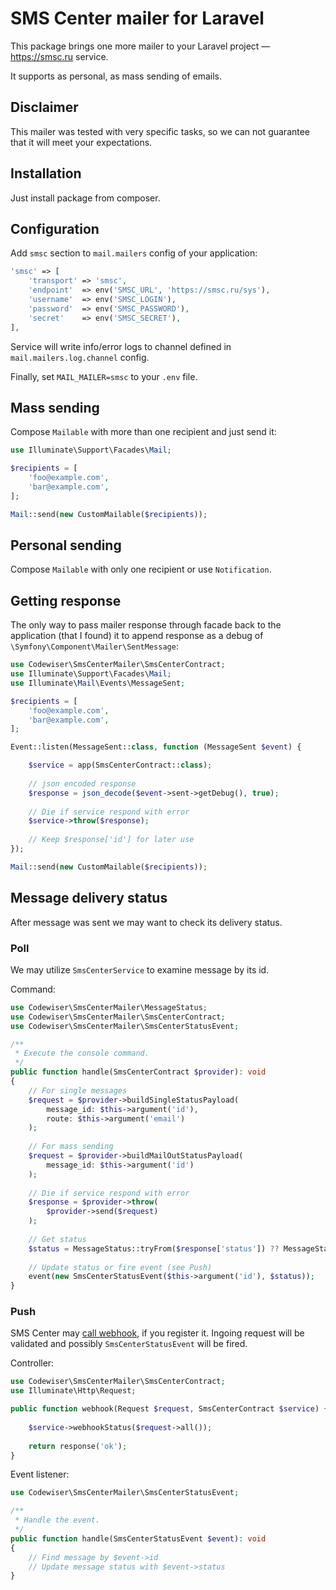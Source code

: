 # SMS Center mailer for Laravel

This package brings one more mailer to your Laravel project —
https://smsc.ru service.

It supports as personal, as mass sending of emails.

## Disclaimer

This mailer was tested with very specific tasks, so we can not guarantee
that it will meet your expectations.

## Installation

Just install package from composer.

## Configuration

Add `smsc` section to `mail.mailers` config of your application:

```php
'smsc' => [
    'transport' => 'smsc',
    'endpoint'  => env('SMSC_URL', 'https://smsc.ru/sys'),
    'username'  => env('SMSC_LOGIN'),
    'password'  => env('SMSC_PASSWORD'),
    'secret'    => env('SMSC_SECRET'),
],
```

Service will write info/error logs to channel defined in `mail.mailers.log.channel` config.

Finally, set `MAIL_MAILER=smsc` to your `.env` file.

## Mass sending

Compose `Mailable` with more than one recipient and just
send it:

```php
use Illuminate\Support\Facades\Mail;

$recipients = [
    'foo@example.com',
    'bar@example.com',
];

Mail::send(new CustomMailable($recipients));
```

## Personal sending

Compose `Mailable` with only one recipient or use `Notification`.

## Getting response

The only way to pass mailer response through facade back to the application
(that I found) it to append response as a debug of
`\Symfony\Component\Mailer\SentMessage`:

```php
use Codewiser\SmsCenterMailer\SmsCenterContract;
use Illuminate\Support\Facades\Mail;
use Illuminate\Mail\Events\MessageSent;

$recipients = [
    'foo@example.com',
    'bar@example.com',
];

Event::listen(MessageSent::class, function (MessageSent $event) {

    $service = app(SmsCenterContract::class);
    
    // json encoded response
    $response = json_decode($event->sent->getDebug(), true);
    
    // Die if service respond with error
    $service->throw($response);
    
    // Keep $response['id'] for later use
});

Mail::send(new CustomMailable($recipients));
```

## Message delivery status

After message was sent we may want to check its delivery status.

### Poll

We may utilize `SmsCenterService` to examine message by its id.

Command:
```php
use Codewiser\SmsCenterMailer\MessageStatus;
use Codewiser\SmsCenterMailer\SmsCenterContract;
use Codewiser\SmsCenterMailer\SmsCenterStatusEvent;

/**
 * Execute the console command.
 */
public function handle(SmsCenterContract $provider): void
{   
    // For single messages
    $request = $provider->buildSingleStatusPayload(
        message_id: $this->argument('id'),
        route: $this->argument('email')
    );
    
    // For mass sending
    $request = $provider->buildMailOutStatusPayload(
        message_id: $this->argument('id')
    );
    
    // Die if service respond with error
    $response = $provider->throw(
        $provider->send($request)
    );
    
    // Get status
    $status = MessageStatus::tryFrom($response['status']) ?? MessageStatus::undefined;
    
    // Update status or fire event (see Push)
    event(new SmsCenterStatusEvent($this->argument('id'), $status));
}
```

### Push

SMS Center may 
[call webhook](https://smsc.ru/api/http/miscellaneous/callback/), 
if you register it. Ingoing request will be 
validated and possibly `SmsCenterStatusEvent` will be fired.

Controller:
```php
use Codewiser\SmsCenterMailer\SmsCenterContract;
use Illuminate\Http\Request;

public function webhook(Request $request, SmsCenterContract $service) {
    
    $service->webhookStatus($request->all());
    
    return response('ok');
}
```

Event listener:
```php
use Codewiser\SmsCenterMailer\SmsCenterStatusEvent;

/**
 * Handle the event.
 */
public function handle(SmsCenterStatusEvent $event): void
{
    // Find message by $event->id
    // Update message status with $event->status
}
```